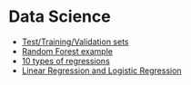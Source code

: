 # Data Science
- [Test/Training/Validation sets](http://stats.stackexchange.com/questions/19048/what-is-the-difference-between-test-set-and-validation-set)
- [Random Forest example](https://www.kaggle.com/ytbryan/titanic/random-forest-benchmark-r/edit)
- [10 types of regressions](http://www.datasciencecentral.com/profiles/blogs/10-types-of-regressions-which-one-to-use)
- [Linear Regression and Logistic Regression](http://stats.stackexchange.com/questions/29325/what-is-the-difference-between-linear-regression-and-logistic-regression)
